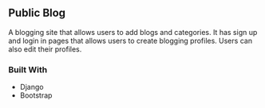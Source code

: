 ## Public Blog
A blogging site that allows users to add blogs and categories. It has sign up and login in pages that allows users to create blogging profiles. Users can also edit their profiles.

### Built With
* Django
* Bootstrap